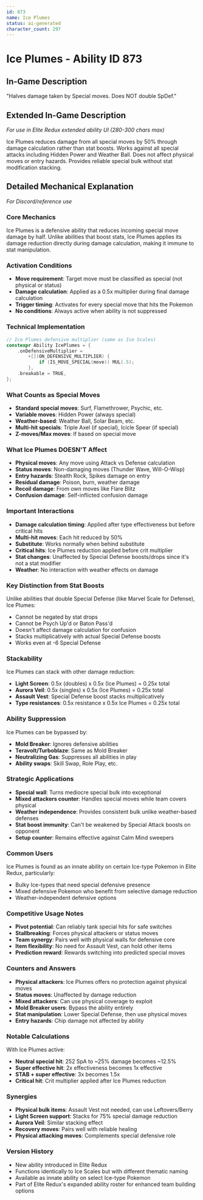 ```yaml
---
id: 873
name: Ice Plumes
status: ai-generated
character_count: 297
---
```


# Ice Plumes - Ability ID 873

## In-Game Description
"Halves damage taken by Special moves. Does NOT double SpDef."

## Extended In-Game Description
*For use in Elite Redux extended ability UI (280-300 chars max)*

Ice Plumes reduces damage from all special moves by 50% through damage calculation rather than stat boosts. Works against all special attacks including Hidden Power and Weather Ball. Does not affect physical moves or entry hazards. Provides reliable special bulk without stat modification stacking.

## Detailed Mechanical Explanation
*For Discord/reference use*

### Core Mechanics
Ice Plumes is a defensive ability that reduces incoming special move damage by half. Unlike abilities that boost stats, Ice Plumes applies its damage reduction directly during damage calculation, making it immune to stat manipulation.

### Activation Conditions
- **Move requirement**: Target move must be classified as special (not physical or status)
- **Damage calculation**: Applied as a 0.5x multiplier during final damage calculation
- **Trigger timing**: Activates for every special move that hits the Pokemon
- **No conditions**: Always active when ability is not suppressed

### Technical Implementation
```c
// Ice Plumes defensive multiplier (same as Ice Scales)
constexpr Ability IcePlumes = {
    .onDefensiveMultiplier = 
        +[](ON_DEFENSIVE_MULTIPLIER) {
            if (IS_MOVE_SPECIAL(move)) MUL(.5);
        },
    .breakable = TRUE,
};
```

### What Counts as Special Moves
- **Standard special moves**: Surf, Flamethrower, Psychic, etc.
- **Variable moves**: Hidden Power (always special)
- **Weather-based**: Weather Ball, Solar Beam, etc.
- **Multi-hit specials**: Triple Axel (if special), Icicle Spear (if special)
- **Z-moves/Max moves**: If based on special move

### What Ice Plumes DOESN'T Affect
- **Physical moves**: Any move using Attack vs Defense calculation
- **Status moves**: Non-damaging moves (Thunder Wave, Will-O-Wisp)
- **Entry hazards**: Stealth Rock, Spikes damage on entry
- **Residual damage**: Poison, burn, weather damage
- **Recoil damage**: From own moves like Flare Blitz
- **Confusion damage**: Self-inflicted confusion damage

### Important Interactions
- **Damage calculation timing**: Applied after type effectiveness but before critical hits
- **Multi-hit moves**: Each hit reduced by 50%
- **Substitute**: Works normally when behind substitute
- **Critical hits**: Ice Plumes reduction applied before crit multiplier
- **Stat changes**: Unaffected by Special Defense boosts/drops since it's not a stat modifier
- **Weather**: No interaction with weather effects on damage

### Key Distinction from Stat Boosts
Unlike abilities that double Special Defense (like Marvel Scale for Defense), Ice Plumes:
- Cannot be negated by stat drops
- Cannot be Psych Up'd or Baton Pass'd
- Doesn't affect damage calculation for confusion
- Stacks multiplicatively with actual Special Defense boosts
- Works even at -6 Special Defense

### Stackability
Ice Plumes can stack with other damage reduction:
- **Light Screen**: 0.5x (doubles) x 0.5x (Ice Plumes) = 0.25x total
- **Aurora Veil**: 0.5x (singles) x 0.5x (Ice Plumes) = 0.25x total  
- **Assault Vest**: Special Defense boost stacks multiplicatively
- **Type resistances**: 0.5x resistance x 0.5x Ice Plumes = 0.25x total

### Ability Suppression
Ice Plumes can be bypassed by:
- **Mold Breaker**: Ignores defensive abilities
- **Teravolt/Turboblaze**: Same as Mold Breaker
- **Neutralizing Gas**: Suppresses all abilities in play
- **Ability swaps**: Skill Swap, Role Play, etc.

### Strategic Applications
- **Special wall**: Turns mediocre special bulk into exceptional
- **Mixed attackers counter**: Handles special moves while team covers physical
- **Weather independence**: Provides consistent bulk unlike weather-based defenses
- **Stat boost immunity**: Can't be weakened by Special Attack boosts on opponent
- **Setup counter**: Remains effective against Calm Mind sweepers

### Common Users
Ice Plumes is found as an innate ability on certain Ice-type Pokemon in Elite Redux, particularly:
- Bulky Ice-types that need special defensive presence
- Mixed defensive Pokemon who benefit from selective damage reduction
- Weather-independent defensive options

### Competitive Usage Notes
- **Pivot potential**: Can reliably tank special hits for safe switches
- **Stallbreaking**: Forces physical attackers or status moves
- **Team synergy**: Pairs well with physical walls for defensive core
- **Item flexibility**: No need for Assault Vest, can hold other items
- **Prediction reward**: Rewards switching into predicted special moves

### Counters and Answers
- **Physical attackers**: Ice Plumes offers no protection against physical moves
- **Status moves**: Unaffected by damage reduction
- **Mixed attackers**: Can use physical coverage to exploit
- **Mold Breaker users**: Bypass the ability entirely
- **Stat manipulation**: Lower Special Defense, then use physical moves
- **Entry hazards**: Chip damage not affected by ability

### Notable Calculations
With Ice Plumes active:
- **Neutral special hit**: 252 SpA to ~25% damage becomes ~12.5%
- **Super effective hit**: 2x effectiveness becomes 1x effective
- **STAB + super effective**: 3x becomes 1.5x
- **Critical hit**: Crit multiplier applied after Ice Plumes reduction

### Synergies
- **Physical bulk items**: Assault Vest not needed, can use Leftovers/Berry
- **Light Screen support**: Stacks for 75% special damage reduction
- **Aurora Veil**: Similar stacking effect
- **Recovery moves**: Pairs well with reliable healing
- **Physical attacking moves**: Complements special defensive role

### Version History
- New ability introduced in Elite Redux
- Functions identically to Ice Scales but with different thematic naming
- Available as innate ability on select Ice-type Pokemon
- Part of Elite Redux's expanded ability roster for enhanced team building options